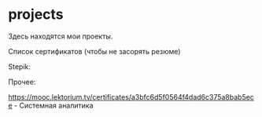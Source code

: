 # projects

Здесь находятся мои проекты.

Список сертификатов (чтобы не засорять резюме)

Stepik:

Прочее:

https://mooc.lektorium.tv/certificates/a3bfc6d5f0564f4dad6c375a8bab5ece - Системная аналитика

